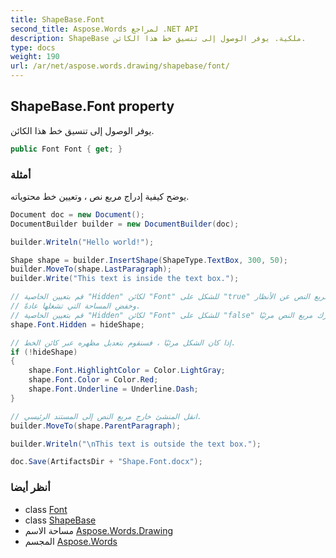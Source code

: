 ```yaml
---
title: ShapeBase.Font
second_title: Aspose.Words لمراجع .NET API
description: ShapeBase ملكية. يوفر الوصول إلى تنسيق خط هذا الكائن.
type: docs
weight: 190
url: /ar/net/aspose.words.drawing/shapebase/font/
---
```

## ShapeBase.Font property

يوفر الوصول إلى تنسيق خط هذا الكائن.

```csharp
public Font Font { get; }
```

### أمثلة

يوضح كيفية إدراج مربع نص ، وتعيين خط محتوياته.

```csharp
Document doc = new Document();
DocumentBuilder builder = new DocumentBuilder(doc);

builder.Writeln("Hello world!");

Shape shape = builder.InsertShape(ShapeType.TextBox, 300, 50);
builder.MoveTo(shape.LastParagraph);
builder.Write("This text is inside the text box.");

// قم بتعيين الخاصية "Hidden" لكائن "Font" للشكل على "true" لإخفاء مربع النص عن الأنظار
// وخفض المساحة التي تشغلها عادةً.
// قم بتعيين الخاصية "Hidden" لكائن "Font" للشكل على "false" لترك مربع النص مرئيًا.
shape.Font.Hidden = hideShape;

// إذا كان الشكل مرئيًا ، فسنقوم بتعديل مظهره عبر كائن الخط.
if (!hideShape)
{
    shape.Font.HighlightColor = Color.LightGray;
    shape.Font.Color = Color.Red;
    shape.Font.Underline = Underline.Dash;
}

// انقل المنشئ خارج مربع النص إلى المستند الرئيسي.
builder.MoveTo(shape.ParentParagraph);

builder.Writeln("\nThis text is outside the text box.");

doc.Save(ArtifactsDir + "Shape.Font.docx");
```

### أنظر أيضا

* class [Font](../../../aspose.words/font/)
* class [ShapeBase](../)
* مساحة الاسم [Aspose.Words.Drawing](../../shapebase/)
* المجسم [Aspose.Words](../../../)


